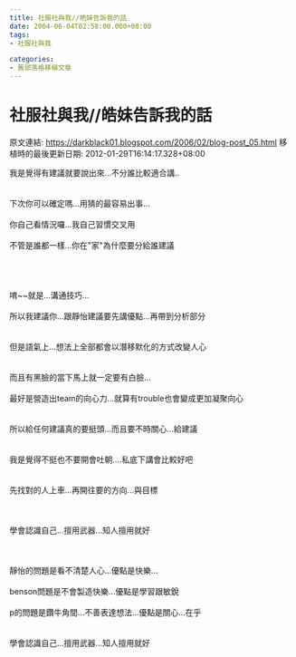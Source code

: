 ```yaml
---
title: 社服社與我//皓妹告訴我的話
date: 2004-06-04T02:58:00.000+08:00
tags: 
- 社服社與我

categories:
- 舊部落格移植文章
---
```


# 社服社與我//皓妹告訴我的話

原文連結: https://darkblack01.blogspot.com/2006/02/blog-post_05.html
移植時的最後更新日期: 2012-01-29T16:14:17.328+08:00

我是覺得有建議就要說出來...不分誰比較適合講..<br /><br /><br />下次你可以確定嗎...用猜的最容易出事...<br /><br />你自己看情況囉...我自己習慣交叉用<br /><br />不管是誰都一樣...你在"家"為什麼要分給誰建議<br /><br /><a name='more'></a><br /><br /><br />唷~~就是...溝通技巧...<br /><br />所以我建議你...跟靜怡建議要先講優點...再帶到分析部分<br /><br /><br />但是語氣上...想法上全部都會以潛移默化的方式改變人心<br /><br /><br />而且有黑臉的當下馬上就一定要有白臉...<br /><br />最好是營造出team的向心力...就算有trouble也會變成更加凝聚向心<br /><br /><br />所以給任何建議真的要挺頭...而且要不時關心...給建議<br /><br /><br />我是覺得不挺也不要開會吐朝....私底下講會比較好吧<br /><br /><br />先找對的人上車...再開往要的方向...與目標<br /><br /><br /><br />學會認識自己...擅用武器...知人擅用就好<br /><br /><br /><br />靜怡的問題是看不清楚人心...優點是快樂...<br /><br />benson問題是不會製造快樂...優點是學習跟敏銳<br /><br />p的問題是鑽牛角間...不善表達想法...優點是關心...在乎<br /><br /><br />學會認識自己...擅用武器...知人擅用就好
